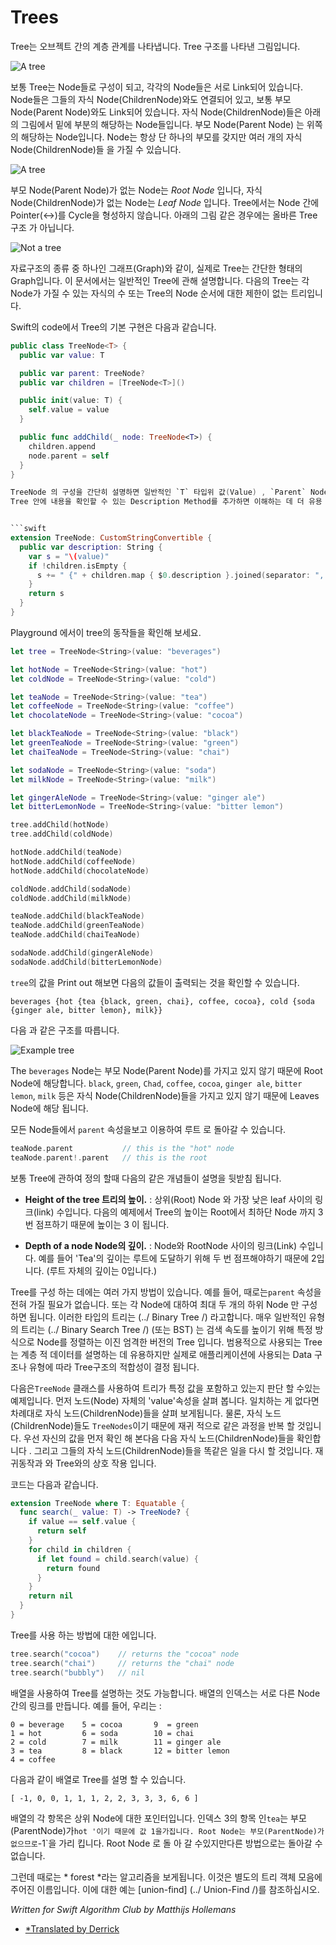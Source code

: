 # Trees

Tree는 오브젝트 간의 계층 관계를 나타냅니다. Tree 구조를 나타낸 그림입니다.

![A tree](Images/Tree.png)

보통 Tree는 Node들로 구성이 되고, 각각의 Node들은 서로 Link되어 있습니다.
Node들은 그들의 자식 Node(ChildrenNode)와도 연결되어 있고, 보통 부모 Node(Parent Node)와도 Link되어 있습니다. 자식 Node(ChildrenNode)들은 아래의 그림에서 밑에 부분의 해당하는 Node들입니다. 부모 Node(Parent Node) 는  위쪽의 해당하는 Node입니다. Node는 항상 단 하나의 부모를 갖지만 여러 개의 자식Node(ChildrenNode)들 을 가질 수 있습니다.

![A tree](Images/ParentChildren.png)

부모 Node(Parent Node)가 없는 Node는 *Root Node* 입니다, 자식 Node(ChildrenNode)가 없는 Node는 *Leaf Node* 입니다. 
Tree에서는 Node 간에 Pointer(<->)를 Cycle을 형성하지 않습니다. 아래의 그림 같은 경우에는 올바른 Tree 구조 가 아닙니다. 


![Not a tree](Images/Cycles.png)


자료구조의 종류 중 하나인 그래프(Graph)와 같이, 실제로 Tree는 간단한 형태의 Graph입니다. 
이 문서에서는 일반적인 Tree에 관해 설명합니다. 다음의 Tree는 각 Node가 가질 수 있는 자식의 수 또는 Tree의 Node 순서에 대한 제한이 없는 트리입니다.

Swift의 code에서 Tree의 기본 구현은 다음과 같습니다.

```swift
public class TreeNode<T> {
  public var value: T

  public var parent: TreeNode?
  public var children = [TreeNode<T>]()

  public init(value: T) {
    self.value = value
  }

  public func addChild(_ node: TreeNode<T>) {
    children.append
    node.parent = self
  }
}

TreeNode 의 구성을 간단히 설명하면 일반적인 `T` 타입위 값(Value) , `Parent` Node 에 대한 참조, 그리고 자식 Node (Children Node) 위 배열을 가지고 있습니다.
Tree 안에 내용을 확인할 수 있는 Description Method를 추가하면 이해하는 데 더 유용 할 것입니다.


```swift
extension TreeNode: CustomStringConvertible {
  public var description: String {
    var s = "\(value)"
    if !children.isEmpty {
      s += " {" + children.map { $0.description }.joined(separator: ", ") + "}"
    }
    return s
  }
}
```

Playground 에서이 tree의 동작들을 확인해 보세요.

```swift
let tree = TreeNode<String>(value: "beverages")

let hotNode = TreeNode<String>(value: "hot")
let coldNode = TreeNode<String>(value: "cold")

let teaNode = TreeNode<String>(value: "tea")
let coffeeNode = TreeNode<String>(value: "coffee")
let chocolateNode = TreeNode<String>(value: "cocoa")

let blackTeaNode = TreeNode<String>(value: "black")
let greenTeaNode = TreeNode<String>(value: "green")
let chaiTeaNode = TreeNode<String>(value: "chai")

let sodaNode = TreeNode<String>(value: "soda")
let milkNode = TreeNode<String>(value: "milk")

let gingerAleNode = TreeNode<String>(value: "ginger ale")
let bitterLemonNode = TreeNode<String>(value: "bitter lemon")

tree.addChild(hotNode)
tree.addChild(coldNode)

hotNode.addChild(teaNode)
hotNode.addChild(coffeeNode)
hotNode.addChild(chocolateNode)

coldNode.addChild(sodaNode)
coldNode.addChild(milkNode)

teaNode.addChild(blackTeaNode)
teaNode.addChild(greenTeaNode)
teaNode.addChild(chaiTeaNode)

sodaNode.addChild(gingerAleNode)
sodaNode.addChild(bitterLemonNode)
```

`tree`의 값을 Print out 해보면 다음의 값들이 출력되는 것을 확인할 수 있습니다. 


	beverages {hot {tea {black, green, chai}, coffee, cocoa}, cold {soda {ginger ale, bitter lemon}, milk}}



다음 과 같은 구조를 따릅니다.

![Example tree](Images/Example.png)

The `beverages` Node는 부모 Node(Parent Node)를 가지고 있지 않기 때문에 Root Node에 해당합니다.
`black`, `green`, `Chad`, `coffee`, `cocoa`, `ginger ale`, `bitter lemon`, `milk` 등은 자식 Node(ChildrenNode)들을 가지고 있지 않기 때문에 Leaves Node에 해당 됩니다.


모든 Node들에서 `parent` 속성을보고 이용하여 루트 로 돌아갈 수 있습니다.

```swift
teaNode.parent           // this is the "hot" node
teaNode.parent!.parent   // this is the root
```

보통 Tree에 관하여 정의 할때 다음의 같은 개념들이 설명을 뒷받침 됩니다.

- **Height of the tree 트리의 높이.**  : 상위(Root) Node 와 가장 낮은 leaf 사이의 링크(link) 수입니다. 다음의 예제에서 Tree의 높이는 Root에서 최하단 Node 까지 3 번 점프하기 때문에 높이는 3 이 됩니다.

- **Depth of a node Node의 깊이.** : Node와 RootNode 사이의 링크(Link) 수입니다. 예를 들어 'Tea'의 깊이는 루트에 도달하기 위해 두 번 점프해야하기 때문에 2입니다. (루트 자체의 깊이는 0입니다.)


Tree를 구성 하는 데에는  여러 가지 방법이 있습니다. 예를 들어, 때로는`parent` 속성을 전혀 가질 필요가 없습니다. 또는 각 Node에 대하여  최대 두 개의 하위 Node 만 구성 하면 됩니다. 이러한 타입의  트리는 (../ Binary Tree /) 라고합니다. 매우 일반적인 유형의 트리는  (../ Binary Search Tree /) (또는 BST) 는 
검색 속도를 높이기 위해 특정 방식으로 Node를 정렬하는 이진  엄격한 버전의 Tree 입니다.
범용적으로 사용되는 Tree 는 계층 적 데이터를 설명하는 데 유용하지만 실제로 애플리케이션에 사용되는 Data 구조나 유형에 따라 Tree구조의 적합성이 결정 됩니다.


다음은`TreeNode` 클래스를 사용하여 트리가 특정 값을 포함하고 있는지 판단 할 수있는 예제입니다.  먼저 노드(Node) 자체의 'value'속성을 살펴 봅니다. 일치하는 게 없다면 차례대로 자식 노드(ChildrenNode)들을 살펴 보게됩니다. 물론, 자식 노드(ChildrenNode)들도 `TreeNodes`이기 때문에 재귀 적으로 같은 과정을 반복 할 것입니다. 우선 자신의 값을  먼저 확인 해 본다음  다음 자식 노드(ChildrenNode)들을 확인합니다 . 그리고 그들의 자식 노드(ChildrenNode)들을 똑같은 일을 다시 할 것입니다. 재귀동작과 와 Tree와의 상호 작용 입니다.


코드는 다음과 같습니다.

```swift
extension TreeNode where T: Equatable {
  func search(_ value: T) -> TreeNode? {
    if value == self.value {
      return self
    }
    for child in children {
      if let found = child.search(value) {
        return found
      }
    }
    return nil
  }
}
```

Tree를 사용 하는 방법에 대한 에입니다.

```swift
tree.search("cocoa")    // returns the "cocoa" node
tree.search("chai")     // returns the "chai" node
tree.search("bubbly")   // nil
```


배열을 사용하여 Tree를 설명하는 것도 가능합니다.  배열의 인덱스는 서로 다른 Node 간의 링크를 만듭니다. 예를 들어, 우리는 :

	0 = beverage	5 = cocoa		9  = green
	1 = hot			6 = soda		10 = chai
	2 = cold		7 = milk		11 = ginger ale
	3 = tea			8 = black		12 = bitter lemon
	4 = coffee				


다음과 같이 배열로 Tree를 설명 할 수 있습니다.

	[ -1, 0, 0, 1, 1, 1, 2, 2, 3, 3, 3, 6, 6 ]


배열의 각 항목은 상위 Node에 대한 포인터입니다. 인덱스 3의 항목 인`tea`는 부모(ParentNode)가`hot '이기 때문에 값 1을가집니다. Root Node는 부모(ParentNode)가 없으므로`-1`을 가리 킵니다. Root Node 로 돌 아 갈 수있지만다른 방법으로는 돌아갈 수 없습니다.



그런데 때로는 * forest *라는 알고리즘을 보게됩니다. 이것은  별도의 트리 객체 모음에 주어진 이름입니다. 이에 대한 예는 [union-find] (../ Union-Find /)를 참조하십시오.

*Written for Swift Algorithm Club by Matthijs Hollemans*
 -  [*Translated  by Derrick](superbderrick.github.io)



